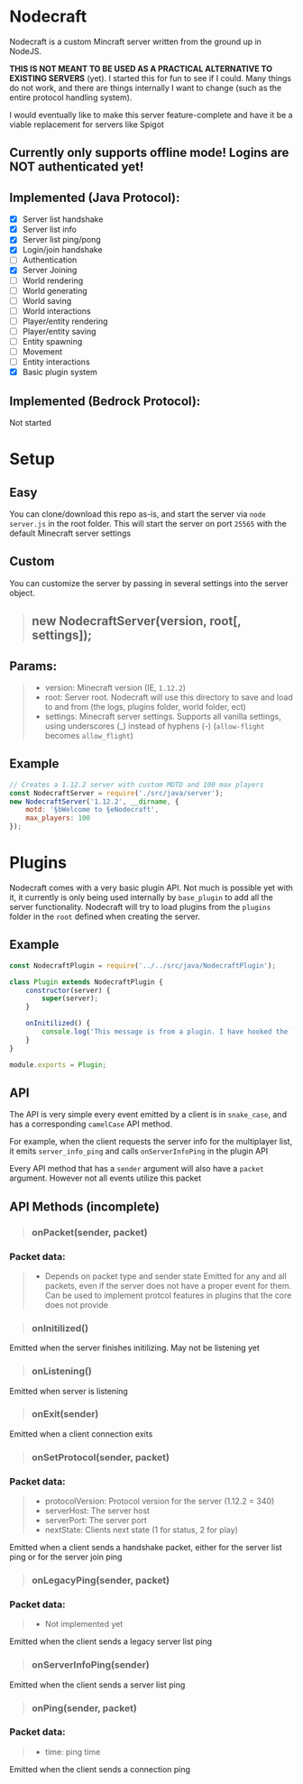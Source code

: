# Nodecraft

Nodecraft is a custom Mincraft server written from the ground up in NodeJS.

**THIS IS NOT MEANT TO BE USED AS A PRACTICAL ALTERNATIVE TO EXISTING SERVERS** (yet). I started this for fun to see if I could. Many things do not work, and there are things internally I want to change (such as the entire protocol handling system).

I would eventually like to make this server feature-complete and have it be a viable replacement for servers like Spigot

## Currently only supports offline mode! Logins are NOT authenticated yet!

## Implemented (Java Protocol):
- [x] Server list handshake
- [x] Server list info
- [x] Server list ping/pong
- [x] Login/join handshake
- [ ] Authentication
- [x] Server Joining
- [ ] World rendering
- [ ] World generating
- [ ] World saving
- [ ] World interactions
- [ ] Player/entity rendering
- [ ] Player/entity saving
- [ ] Entity spawning
- [ ] Movement
- [ ] Entity interactions
- [x] Basic plugin system

## Implemented (Bedrock Protocol):
Not started

# Setup
## Easy
You can clone/download this repo as-is, and start the server via `node server.js` in the root folder. This will start the server on port `25565` with the default Minecraft server settings

## Custom
You can customize the server by passing in several settings into the server object.
> ## new NodecraftServer(version, root[, settings]);
## Params:
> - version: Minecraft version (IE, `1.12.2`)
> - root: Server root. Nodecraft will use this directory to save and load to and from (the logs, plugins folder, world folder, ect)
> - settings: Minecraft server settings. Supports all vanilla settings, using underscores (_) instead of hyphens (-) (`allow-flight` becomes `allow_flight`)

## Example
```javascript
// Creates a 1.12.2 server with custom MOTD and 100 max players
const NodecraftServer = require('./src/java/server');
new NodecraftServer('1.12.2', __dirname, {
	motd: '§bWelcome to §eNodecraft',
	max_players: 100
});
```

# Plugins
Nodecraft comes with a very basic plugin API. Not much is possible yet with it, it currently is only being used internally by `base_plugin` to add all the server functionality. Nodecraft will try to load plugins from the `plugins` folder in the `root` defined when creating the server.

## Example
```javascript
const NodecraftPlugin = require('../../src/java/NodecraftPlugin');

class Plugin extends NodecraftPlugin {
	constructor(server) {
		super(server);
	}

	onInitilized() {
		console.log('This message is from a plugin. I have hooked the `initilized` event handle! I run AFTER the base plugin');
	}
}

module.exports = Plugin;
```

## API
The API is very simple every event emitted by a client is in `snake_case`, and has a corresponding `camelCase` API method.

For example, when the client requests the server info for the multiplayer list, it emits `server_info_ping` and calls `onServerInfoPing` in the plugin API

Every API method that has a `sender` argument will also have a `packet` argument. However not all events utilize this packet

## API Methods (incomplete)
> ### onPacket(sender, packet)
### Packet data:
> - Depends on packet type and sender state
Emitted for any and all packets, even if the server does not have a proper event for them. Can be used to implement protcol features in plugins that the core does not provide


> ### onInitilized()
Emitted when the server finishes initilizing. May not be listening yet


> ### onListening()
Emitted when server is listening

> ### onExit(sender)
Emitted when a client connection exits

> ### onSetProtocol(sender, packet)
### Packet data:
> - protocolVersion: Protocol version for the server (1.12.2 = 340)
> - serverHost: The server host
> - serverPort: The server port
> - nextState: Clients next state (1 for status, 2 for play)

Emitted when a client sends a handshake packet, either for the server list ping or for the server join ping


> ### onLegacyPing(sender, packet)
### Packet data:
> - Not implemented yet

Emitted when the client sends a legacy server list ping

> ### onServerInfoPing(sender)
Emitted when the client sends a server list ping


> ### onPing(sender, packet)
### Packet data:
> - time: ping time

Emitted when the client sends a connection ping